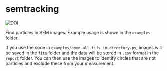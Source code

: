 semtracking
=======
[![DOI](https://zenodo.org/badge/20271/rbnvrw/semtracking.svg)](https://zenodo.org/badge/latestdoi/20271/rbnvrw/semtracking)

Find particles in SEM images. Example usage is shown in the ``examples`` folder.

If you use the code in ``examples/open_all_tifs_in_directory.py``, images will be saved in the ``fits`` folder and the data will be stored in ``.csv`` format in the ``report`` folder.
You can then use the images to identify circles that are not particles and exclude these from your measurement.
